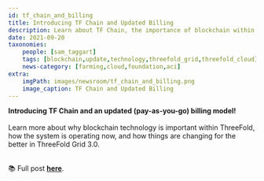 ```yaml
---
id: tf_chain_and_billing
title: Introducing TF Chain and Updated Billing
description: Learn about TF Chain, the importance of blockchain within ThreeFold, and updated pay-as-you-go billing in TF Grid 3.0.
date: 2021-09-20
taxonomies:
    people: [sam_taggart]
    tags: [blockchain,update,technology,threefold_grid,threefold_cloud]
    news-category: [farming,cloud,foundation,aci]
extra:
    imgPath: images/newsroom/tf_chain_and_billing.png
    image_caption: TF Chain and Updated Billing
---
```


**Introducing TF Chain and an updated (pay-as-you-go) billing model!**
<br/>
<br/>
Learn more about why blockchain technology is important within ThreeFold, how the system is operating now, and how things are changing for the better in ThreeFold Grid 3.0.
<br/>
<br/>

📚 Full post **[here](https://forum.threefold.io/t/introducing-tf-chain-an-updated-billing-model/1277)**.